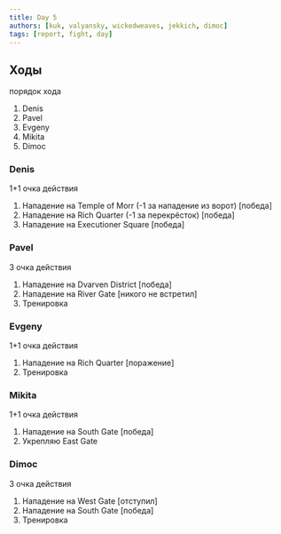 ```yaml
---
title: Day 5
authors: [kuk, valyansky, wickedweaves, jekkich, dimoc]
tags: [report, fight, day]
---
```


## Ходы

порядок хода

1. Denis
1. Pavel
1. Evgeny
1. Mikita
1. Dimoc

### Denis

1+1 очка действия

1. Нападение на Temple of Morr (-1 за нападение из ворот) [победа]
1. Нападение на Rich Quarter (-1 за перекрёсток) [победа]
1. Нападение на Executioner Square [победа]

### Pavel

3 очка действия

1. Нападение на Dvarven District [победа]
1. Нападение на River Gate [никого не встретил]
1. Тренировка

### Evgeny

1+1 очка действия

1. Нападение на Rich Quarter [поражение]
1. Тренировка

### Mikita

1+1 очка действия

1. Нападение на South Gate [победа]
1. Укрепляю East Gate

### Dimoc

3 очка действия

1. Нападение на West Gate [отступил]
1. Нападение на South Gate [победа]
1. Тренировка